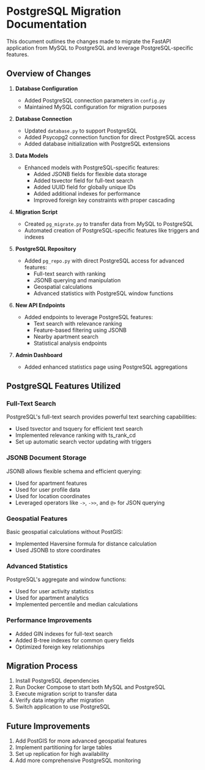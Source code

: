# PostgreSQL Migration Documentation

This document outlines the changes made to migrate the FastAPI application from MySQL to PostgreSQL and leverage PostgreSQL-specific features.

## Overview of Changes

1. **Database Configuration**
   - Added PostgreSQL connection parameters in `config.py`
   - Maintained MySQL configuration for migration purposes

2. **Database Connection**
   - Updated `database.py` to support PostgreSQL
   - Added Psycopg2 connection function for direct PostgreSQL access
   - Added database initialization with PostgreSQL extensions

3. **Data Models**
   - Enhanced models with PostgreSQL-specific features:
     - Added JSONB fields for flexible data storage
     - Added tsvector field for full-text search
     - Added UUID field for globally unique IDs
     - Added additional indexes for performance
     - Improved foreign key constraints with proper cascading

4. **Migration Script**
   - Created `pg_migrate.py` to transfer data from MySQL to PostgreSQL
   - Automated creation of PostgreSQL-specific features like triggers and indexes

5. **PostgreSQL Repository**
   - Added `pg_repo.py` with direct PostgreSQL access for advanced features:
     - Full-text search with ranking
     - JSONB querying and manipulation
     - Geospatial calculations
     - Advanced statistics with PostgreSQL window functions

6. **New API Endpoints**
   - Added endpoints to leverage PostgreSQL features:
     - Text search with relevance ranking
     - Feature-based filtering using JSONB
     - Nearby apartment search
     - Statistical analysis endpoints

7. **Admin Dashboard**
   - Added enhanced statistics page using PostgreSQL aggregations

## PostgreSQL Features Utilized

### Full-Text Search
PostgreSQL's full-text search provides powerful text searching capabilities:
- Used tsvector and tsquery for efficient text search
- Implemented relevance ranking with ts_rank_cd
- Set up automatic search vector updating with triggers

### JSONB Document Storage
JSONB allows flexible schema and efficient querying:
- Used for apartment features
- Used for user profile data
- Used for location coordinates
- Leveraged operators like `->`, `->>`, and `@>` for JSON querying

### Geospatial Features
Basic geospatial calculations without PostGIS:
- Implemented Haversine formula for distance calculation
- Used JSONB to store coordinates

### Advanced Statistics
PostgreSQL's aggregate and window functions:
- Used for user activity statistics
- Used for apartment analytics
- Implemented percentile and median calculations

### Performance Improvements
- Added GIN indexes for full-text search
- Added B-tree indexes for common query fields
- Optimized foreign key relationships

## Migration Process

1. Install PostgreSQL dependencies
2. Run Docker Compose to start both MySQL and PostgreSQL
3. Execute migration script to transfer data
4. Verify data integrity after migration
5. Switch application to use PostgreSQL

## Future Improvements

1. Add PostGIS for more advanced geospatial features
2. Implement partitioning for large tables
3. Set up replication for high availability
4. Add more comprehensive PostgreSQL monitoring 